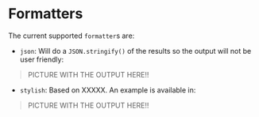 # Formatters

The current supported `formatter`s are:

* `json`: Will do a `JSON.stringify()` of the results so the output will not be
  user friendly:

> PICTURE WITH THE OUTPUT HERE!!

* `stylish`: Based on XXXXX. An example is available in:

> PICTURE WITH THE OUTPUT HERE!!
